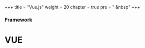 +++
title = "Vue.js"
weight = 20
chapter = true
pre = "<i class='fas fa-pen'></i> &nbsp"
+++

### Framework

# **VUE**

